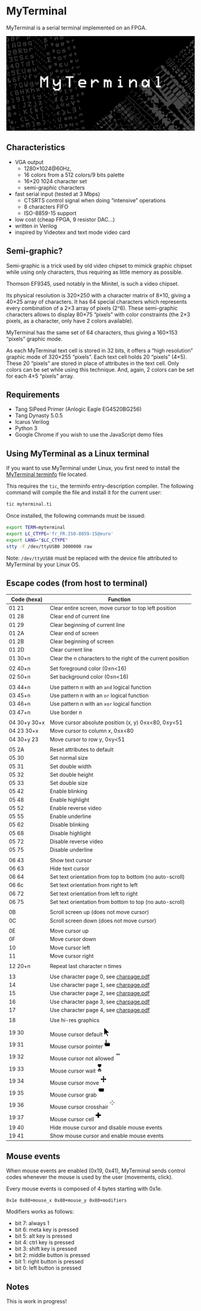 MyTerminal
==========

MyTerminal is a serial terminal implemented on an FPGA.

![MyTerminal](doc/myterminal.png)

Characteristics
---------------

- VGA output
  - 1280×1024@60Hz,
  - 16 colors from a 512 colors/9 bits palette
  - 16×20 1024 character set
  - semi-graphic characters
- fast serial input (tested at 3 Mbps)
  - CTSRTS control signal when doing “intensive” operations
  - 8 characters FIFO 
  - ISO-8859-15 support
- low cost (cheap FPGA, 9 resistor DAC…)
- written in Verilog
- inspired by Videotex and text mode video card

Semi-graphic?
-------------

Semi-graphic is a trick used by old video chipset to mimick graphic chipset
while using only characters, thus requiring as little memory as possible.

Thomson EF9345, used notably in the Minitel, is such a video chipset.

Its physical resolution is 320×250 with a character matrix of 8×10, giving a
40×25 array of characters. It has 64 special characters which represents every
combination of a 2×3 array of pixels (2^6). These semi-graphic characters allows
to display 80×75 “pixels” with color constraints (the 2×3 pixels, as a
character, only have 2 colors available).

MyTerminal has the same set of 64 characters, thus giving a 160×153 “pixels”
graphic mode.

As each MyTerminal text cell is stored in 32 bits, it offers a “high resolution”
graphic mode of 320×255 “pixels”. Each text cell holds 20 “pixels” (4×5). These
20 “pixels” are stored in place of attributes in the text cell. Only colors
can be set while using this technique. And, again, 2 colors can be set for each
4×5 “pixels” array.

Requirements
------------

- Tang SiPeed Primer (Anlogic Eagle EG4S20BG256)
- Tang Dynasty 5.0.5
- Icarus Verilog
- Python 3
- Google Chrome if you wish to use the JavaScript demo files

Using MyTerminal as a Linux terminal
------------------------------------

If you want to use MyTerminal under Linux, you first need to install the
[MyTerminal terminfo](terminfo/myterminal.ti) file located.

This requires the `tic`, the terminfo entry-description compiler. The following
command will compile the file and install it for the current user:

```bash
tic myterminal.ti
```

Once installed, the following commands must be issued:

```bash
export TERM=myterminal
export LC_CTYPE='fr_FR.ISO-8859-15@euro'
export LANG="$LC_CTYPE"
stty -F /dev/ttyUSB0 3000000 raw
```

Note: `/dev/ttyUSB0` must be replaced with the device file attributed to
MyTerminal by your Linux OS.

Escape codes (from host to terminal)
------------------------------------

| Code (hexa)   | Function                                                    |
| ------------- |-------------------------------------------------------------|
| 01 21         | Clear entire screen, move cursor to top left position       |
| 01 28         | Clear end of current line                                   |
| 01 29         | Clear beginning of current line                             |
| 01 2A         | Clear end of screen                                         |
| 01 2B         | Clear beginning of screen                                   |
| 01 2D         | Clear current line                                          |
| 01 30+n       | Clear the n characters to the right of the current position |
|               |                                                             |
| 02 40+n       | Set foreground color (0≤n<16)                               |
| 02 50+n       | Set background color (0≤n<16)                               |
|               |                                                             |
| 03 44+n       | Use pattern n with an `and` logical function                |
| 03 45+n       | Use pattern n with an `or` logical function                 |
| 03 46+n       | Use pattern n with an `xor` logical function                |
| 03 47+n       | Use border n                                                |
|               |                                                             |
| 04 30+y 30+x  | Move cursor absolute position (x, y) 0≤x<80, 0≤y<51         |
| 04 23 30+x    | Move cursor to column x, 0≤x<80                             |
| 04 30+y 23    | Move cursor to row y, 0≤y<51                                |
|               |                                                             |
| 05 2A         | Reset attributes to default                                 |
| 05 30         | Set normal size                                             |
| 05 31         | Set double width                                            |
| 05 32         | Set double height                                           |
| 05 33         | Set double size                                             |
| 05 42         | Enable blinking                                             |
| 05 48         | Enable highlight                                            |
| 05 52         | Enable reverse video                                        |
| 05 55         | Enable underline                                            |
| 05 62         | Disable blinking                                            |
| 05 68         | Disable highlight                                           |
| 05 72         | Disable reverse video                                       |
| 05 75         | Disable underline                                           |
|               |                                                             |
| 06 43         | Show text cursor                                            |
| 06 63         | Hide text cursor                                            |
| 06 64         | Set text orientation from top to bottom (no auto-scroll)    |
| 06 6c         | Set text orientation from right to left                     |
| 06 72         | Set text orientation from left to right                     |
| 06 75         | Set text orientation from bottom to top (no auto-scroll)    |
|               |                                                             |
| 0B            | Scroll screen up (does not move cursor)                     |
| 0C            | Scroll screen down (does not move cursor)                   |
|               |                                                             |
| 0E            | Move cursor up                                              |
| 0F            | Move cursor down                                            |
| 10            | Move cursor left                                            |
| 11            | Move cursor right                                           |
|               |                                                             |
| 12 20+n       | Repeat last character n times                               |
|               |                                                             |
| 13            | Use character page 0, see [charpage.pdf](font/charpage.pdf) |
| 14            | Use character page 1, see [charpage.pdf](font/charpage.pdf) |
| 15            | Use character page 2, see [charpage.pdf](font/charpage.pdf) |
| 16            | Use character page 3, see [charpage.pdf](font/charpage.pdf) |
| 17            | Use character page 4, see [charpage.pdf](font/charpage.pdf) |
|               |                                                             |
| 18            | Use hi-res graphics                                         |
|               |                                                             |
| 19 30         | Mouse cursor default ![](cursor/cursor-default.png)         |
| 19 31         | Mouse cursor pointer ![](cursor/cursor-pointer.png)         |
| 19 32         | Mouse cursor not allowed ![](cursor/cursor-not-allowed.png) |
| 19 33         | Mouse cursor wait ![](cursor/cursor-wait.png)               |
| 19 34         | Mouse cursor move ![](cursor/cursor-move.png)               |
| 19 35         | Mouse cursor grab ![](cursor/cursor-grab.png)               |
| 19 36         | Mouse cursor crosshair ![](cursor/cursor-crosshair.png)     |
| 19 37         | Mouse cursor cell ![](cursor/cursor-cell.png)               |
| 19 40         | Hide mouse cursor and disable mouse events                  |
| 19 41         | Show mouse cursor and enable mouse events                   |

Mouse events
------------

When mouse events are enabled (0x19, 0x41), MyTerminal sends control codes
whenever the mouse is used by the user (movements, click).

Every mouse events is composed of 4 bytes starting with 0x1e.

    0x1e 0x80+mouse_x 0x80+mouse_y 0x80+modifiers

Modifiers works as follows:

- bit 7: always 1
- bit 6: meta key is pressed
- bit 5: alt key is pressed
- bit 4: ctrl key is pressed
- bit 3: shift key is pressed
- bit 2: middle button is pressed
- bit 1: right button is pressed
- bit 0: left button is pressed

Notes
-----

This is work in progress!